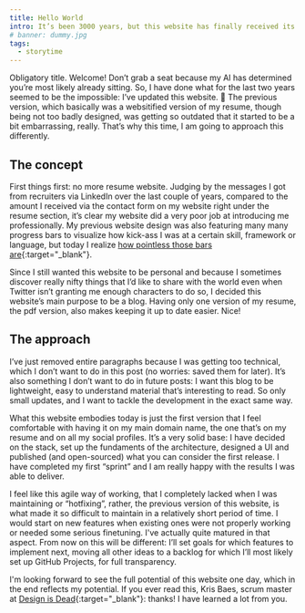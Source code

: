 ```yaml
---
title: Hello World
intro: It’s been 3000 years, but this website has finally received its way overdue makeover. This time we’re going to do things… agile!
# banner: dummy.jpg
tags:
  - storytime
---
```


Obligatory title. Welcome! Don’t grab a seat because my AI has determined you’re most likely already sitting. So, I have done what for the last two years seemed to be the impossible: I’ve updated this website. 🎉 The previous version, which basically was a websitified version of my resume, though being not too badly designed, was getting so outdated that it started to be a bit embarrassing, really. That’s why this time, I am going to approach this differently.

## The concept

First things first: no more resume website. Judging by the messages I got from recruiters via LinkedIn over the last couple of years, compared to the amount I received via the contact form on my website right under the resume section, it’s clear my website did a very poor job at introducing me professionally. My previous website design was also featuring many many progress bars to visualize how kick-ass I was at a certain skill, framework or language, but today I realize [how pointless those bars are](https://dev.to/iamzoka/don-t-use-progress-bars-in-your-cv-feb){:target="_blank"}.

Since I still wanted this website to be personal and because I sometimes discover really nifty things that I’d like to share with the world even when Twitter isn’t granting me enough characters to do so, I decided this website’s main purpose to be a blog. Having only one version of my resume, the pdf version, also makes keeping it up to date easier. Nice!

## The approach

I’ve just removed entire paragraphs because I was getting too technical, which I don’t want to do in this post (no worries: saved them for later). It’s also something I don’t want to do in future posts: I want this blog to be lightweight, easy to understand material that’s interesting to read. So only small updates, and I want to tackle the development in the exact same way.

What this website embodies today is just the first version that I feel comfortable with having it on my main domain name, the one that’s on my resume and on all my social profiles. It’s a very solid base: I have decided on the stack, set up the fundaments of the architecture, designed a UI and published (and open-sourced) what you can consider the first release. I have completed my first “sprint” and I am really happy with the results I was able to deliver.

I feel like this agile way of working, that I completely lacked when I was maintaining or “hotfixing”, rather, the previous version of this website, is what made it so difficult to maintain in a relatively short period of time. I would start on new features when existing ones were not properly working or needed some serious finetuning. I've actually quite matured in that aspect. From now on this will be different: I’ll set goals for which features to implement next, moving all other ideas to a backlog for which I’ll most likely set up GitHub Projects, for full transparency.

I'm looking forward to see the full potential of this website one day, which in the end reflects my potential. If you ever read this, Kris Baes, scrum master at [Design is Dead](https://designisdead.com){:target="_blank"}: thanks! I have learned a lot from you.
